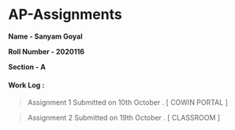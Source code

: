 # AP-Assignments

**Name - Sanyam Goyal**

**Roll Number - 2020116**

**Section - A**

#### Work Log :

> Assignment 1 Submitted on 10th October . [ COWIN PORTAL ]

> Assignment 2 Submitted on 19th October . [ CLASSROOM ]
